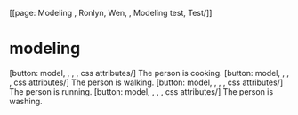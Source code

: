 [[page: Modeling , Ronlyn, Wen, , Modeling test, Test/]]
# modeling
[button: model, , , , css attributes/] The person is cooking.
[button: model, , , , css attributes/] The person is walking.
[button: model, , , , css attributes/] The person is running.
[button: model, , , , css attributes/] The person is washing.
